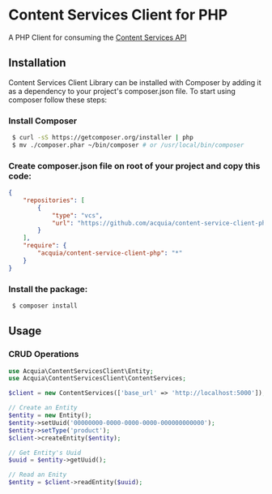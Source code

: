 # Content Services Client for PHP

A PHP Client for consuming the [Content Services API](https://github.com/acquia/content-service-api)

## Installation

Content Services Client Library can be installed with Composer by adding it as a dependency to your project's composer.json file. To start using composer follow these steps:

### Install Composer

```sh
 $ curl -sS https://getcomposer.org/installer | php
 $ mv ./composer.phar ~/bin/composer # or /usr/local/bin/composer
```

### Create composer.json file on root of your project and copy this code:

```json
{
    "repositories": [
        {
            "type": "vcs",
            "url": "https://github.com/acquia/content-service-client-php"
        }
    ],
    "require": {
        "acquia/content-service-client-php": "*"
    }
}
```

### Install the package:
```sh
 $ composer install
```

## Usage

### CRUD Operations

```php
use Acquia\ContentServicesClient\Entity;
use Acquia\ContentServicesClient\ContentServices;

$client = new ContentServices(['base_url' => 'http://localhost:5000']);

// Create an Entity
$entity = new Entity();
$entity->setUuid('00000000-0000-0000-0000-000000000000');
$entity->setType('product');
$client->createEntity($entity);

// Get Entity's Uuid
$uuid = $entity->getUuid();

// Read an Enity
$entity = $client->readEntity($uuid);
```